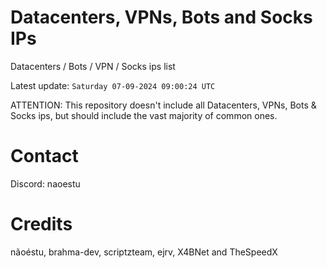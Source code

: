 # Datacenters, VPNs, Bots and Socks IPs
 
Datacenters / Bots / VPN / Socks ips list

Latest update: `Saturday 07-09-2024 09:00:24 UTC` 

ATTENTION: This repository doesn't include all Datacenters, VPNs, Bots & Socks ips, 
but should include the vast majority of common ones.

# Contact
Discord: naoestu

# Credits
nãoéstu, brahma-dev, scriptzteam, ejrv, X4BNet and TheSpeedX
